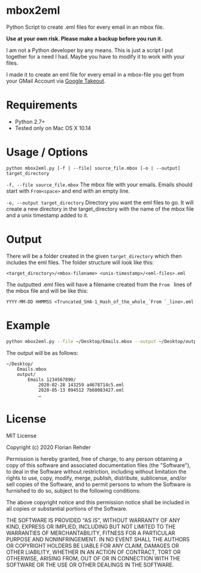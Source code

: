 
# mbox2eml

Python Script to create .eml files for every email in an mbox file.

**Use at your own risk. Please make a backup before you run it.**

I am not a Python developer by any means. This is just a script I put together for a need I had. Maybe you have to modify it to work with your files.

I made it to create an eml file for every email in a mbox-file you get from your GMail Account via [Google Takeout](https://takeout.google.com/).

# Requirements

- Python 2.7+
- Tested only on Mac OS X 10.14

# Usage / Options

```
python mbox2eml.py [-f | --file] source_file.mbox [-o | --output] target_directory
```

`-f, --file source_file.mbox`
The mbox file with your emails. Emails should start with `From<space>` and end with an empty line.

`-o, --output target_directory`
Directory you want the eml files to go. It will create a new directory in the target_directory with the name of the mbox file and a unix timestamp added to it.

# Output

There will be a folder created in the given `target_directory` which then includes the eml files. The folder structure will look like this:
```
<target_directory>/<mbox-filename> <unix-timestamp>/<eml-files>.eml
```

The outputted .eml files will have a filename created from the `From ` lines of the mbox file and will be like this:
```
YYYY-MM-DD HHMMSS <Truncated_SHA-1_Hash_of_the_whole_`From `_line>.eml
```



# Example

```bash
python mbox2eml.py --file ~/Desktop/Emails.mbox --output ~/Desktop/output
```

The output will be as follows:
```
~/Desktop/
    Emails.mbox
    output/
        Emails 1234567890/
            2020-02-28 143259 a4678714c5.eml
            2020-05-13 094512 7b60083427.eml
            …
```

# License

MIT License

Copyright (c) 2020 Florian Rehder

Permission is hereby granted, free of charge, to any person obtaining a copy
of this software and associated documentation files (the "Software"), to deal
in the Software without restriction, including without limitation the rights
to use, copy, modify, merge, publish, distribute, sublicense, and/or sell
copies of the Software, and to permit persons to whom the Software is
furnished to do so, subject to the following conditions:

The above copyright notice and this permission notice shall be included in all
copies or substantial portions of the Software.

THE SOFTWARE IS PROVIDED "AS IS", WITHOUT WARRANTY OF ANY KIND, EXPRESS OR
IMPLIED, INCLUDING BUT NOT LIMITED TO THE WARRANTIES OF MERCHANTABILITY,
FITNESS FOR A PARTICULAR PURPOSE AND NONINFRINGEMENT. IN NO EVENT SHALL THE
AUTHORS OR COPYRIGHT HOLDERS BE LIABLE FOR ANY CLAIM, DAMAGES OR OTHER
LIABILITY, WHETHER IN AN ACTION OF CONTRACT, TORT OR OTHERWISE, ARISING FROM,
OUT OF OR IN CONNECTION WITH THE SOFTWARE OR THE USE OR OTHER DEALINGS IN THE
SOFTWARE.
